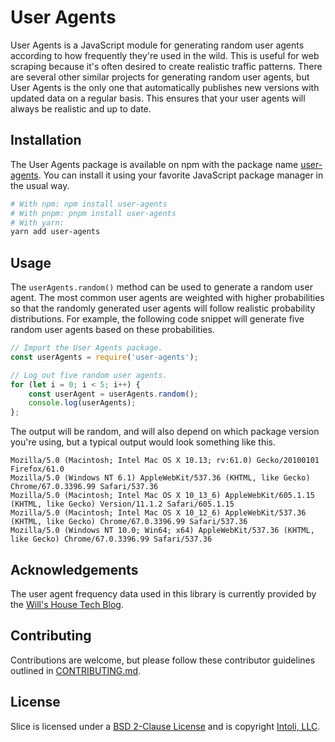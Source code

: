 # User Agents

User Agents is a JavaScript module for generating random user agents according to how frequently they're used in the wild.
This is useful for web scraping because it's often desired to create realistic traffic patterns.
There are several other similar projects for generating random user agents, but User Agents is the only one that automatically publishes new versions with updated data on a regular basis.
This ensures that your user agents will always be realistic and up to date.


## Installation

The User Agents package is available on npm with the package name [user-agents](https://npmjs.com/package/user-agents).
You can install it using your favorite JavaScript package manager in the usual way.

```bash
# With npm: npm install user-agents
# With pnpm: pnpm install user-agents
# With yarn:
yarn add user-agents
```


## Usage

The `userAgents.random()` method can be used to generate a random user agent.
The most common user agents are weighted with higher probabilities so that the randomly generated user agents will follow realistic probability distributions.
For example, the following code snippet will generate five random user agents based on these probabilities.

```javascript
// Import the User Agents package.
const userAgents = require('user-agents');

// Log out five random user agents.
for (let i = 0; i < 5; i++) {
    const userAgent = userAgents.random();
    console.log(userAgents);
};
```

The output will be random, and will also depend on which package version you're using, but a typical output would look something like this.

```literal
Mozilla/5.0 (Macintosh; Intel Mac OS X 10.13; rv:61.0) Gecko/20100101 Firefox/61.0
Mozilla/5.0 (Windows NT 6.1) AppleWebKit/537.36 (KHTML, like Gecko) Chrome/67.0.3396.99 Safari/537.36
Mozilla/5.0 (Macintosh; Intel Mac OS X 10_13_6) AppleWebKit/605.1.15 (KHTML, like Gecko) Version/11.1.2 Safari/605.1.15
Mozilla/5.0 (Macintosh; Intel Mac OS X 10_12_6) AppleWebKit/537.36 (KHTML, like Gecko) Chrome/67.0.3396.99 Safari/537.36
Mozilla/5.0 (Windows NT 10.0; Win64; x64) AppleWebKit/537.36 (KHTML, like Gecko) Chrome/67.0.3396.99 Safari/537.36
```


## Acknowledgements

The user agent frequency data used in this library is currently provided by the [Will's House Tech Blog](https://techblog.willshouse.com/2012/01/03/most-common-user-agents/).


## Contributing

Contributions are welcome, but please follow these contributor guidelines outlined in [CONTRIBUTING.md](CONTRIBUTING.md).


## License

Slice is licensed under a [BSD 2-Clause License](LICENSE) and is copyright [Intoli, LLC](https://intoli.com).

